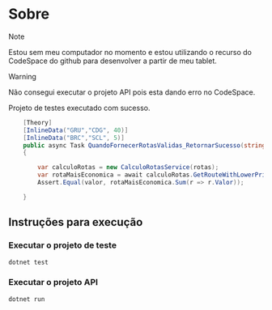 # Sobre
> [!NOTE]
> Estou sem meu computador no momento e estou utilizando o recurso do CodeSpace do github para desenvolver a partir de meu tablet.

> [!WARNING]
> Não consegui executar o projeto API pois esta dando erro no CodeSpace.

Projeto de testes executado com sucesso.
```C#
    [Theory]
    [InlineData("GRU","CDG", 40)]
    [InlineData("BRC","SCL", 5)]
    public async Task QuandoFornecerRotasValidas_RetornarSucesso(string origem, string destino, decimal valor)
    {

        var calculoRotas = new CalculoRotasService(rotas);
        var rotaMaisEconomica = await calculoRotas.GetRouteWithLowerPrice(locais[origem], locais[destino]);
        Assert.Equal(valor, rotaMaisEconomica.Sum(r => r.Valor));       

    }
```

## Instruções para execução

### Executar o projeto de teste
```
dotnet test
```

### Executar o projeto API
```
dotnet run
```


